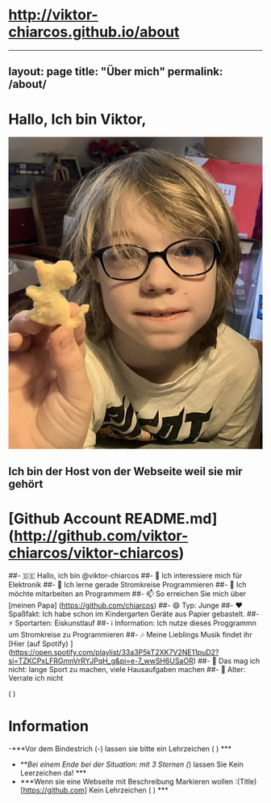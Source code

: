 # http://viktor-chiarcos.github.io/about

---
layout: page
title: "Über mich"
permalink: /about/
---

# Hallo, Ich bin Viktor,

![](Entwurf/VIKTOR-WEBBILD.jpg)


## Ich bin der Host von der Webseite weil sie mir gehört

# [Github Account README.md] (http://github.com/viktor-chiarcos/viktor-chiarcos)

##- 🇩🇪 Hallo, ich bin @viktor-chiarcos
##- 👀 Ich interessiere mich für Elektronik
##- 🌱 Ich lerne gerade Stromkreise Programmieren
##- 💞️ Ich möchte mitarbeiten an Programmem
##- 📫 So erreichen Sie mich über [meinen Papa] (https://github.com/chiarcos)
##- 😄 Typ: Junge
##- ❤️ Spaßfakt: Ich habe schon im Kindergarten Geräte aus Papier gebastelt.
##- ⚡️ Sportarten: Eiskunstlauf
##- ℹ️ Information: Ich nutze dieses Proggrammn um Stromkreise zu Programmieren
##- 🎶 Meine Lieblings Musik findet ihr [Hier (auf Spotify) ] (https://open.spotify.com/playlist/33a3P5kT2XK7V2NE11puD2?si=TZKCPxLFRGmnVrRYJPqH_g&pi=e-7_wwSH6USaOR)
##- 🙁 Das mag ich nicht: lange Sport zu machen, viele Hausaufgaben machen
##- 👴 Alter: Verrate ich nicht

(&nbsp;) 

# Information

-***Vor dem Bindestrich (-) lassen sie bitte ein Lehrzeichen ( ) ***
- ***Bei einem Ende bei der Situation: mit 3 Sternen (*) lassen Sie Kein Leerzeichen da! ***
- ***Wenn sie eine Webseite mit Beschreibung Markieren wollen :(Title) [https://github.com] Kein Lehrzeichen ( ) ***
